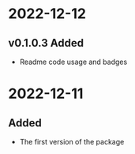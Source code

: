 
2022-12-12
==========

v0.1.0.3 Added
--------------

- Readme code usage and badges


2022-12-11
==========

Added
-----

- The first version of the package

